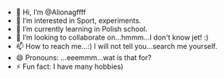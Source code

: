 - 👋 Hi, I’m @Alionagffff
- 👀 I’m interested in Sport, experiments.
- 🌱 I’m currently learning in Polish school.
- 💞️ I’m looking to collaborate on...hmmm...I don't know jet! :)
- 📫 How to reach me...:) I will not tell you...search me yourself.
- 😄 Pronouns: ...eeemmm...wat is that for?
- ⚡ Fun fact: I have many hobbies) 

<!---
Alionagffff/Alionagffff is a ✨ special ✨ repository because its `README.md` (this file) appears on your GitHub profile.
You can click the Preview link to take a look at your changes.
--->
